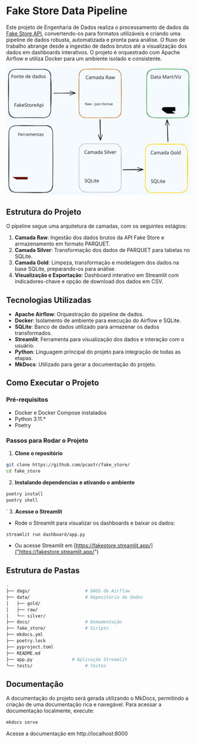 # Fake Store Data Pipeline

Este projeto de Engenharia de Dados realiza o processamento de dados da [Fake Store API](https://fakestoreapi.com/), convertendo-os para formatos utilizáveis e criando uma pipeline de dados robusta, automatizada e pronta para análise. O fluxo de trabalho abrange desde a ingestão de dados brutos até a visualização dos dados em dashboards interativos. O projeto é orquestrado com Apache Airflow e utiliza Docker para um ambiente isolado e consistente.

<p align="center">
    <img src="docs/assets/fluxo-geral.svg" />
</p>


## Estrutura do Projeto

O pipeline segue uma arquitetura de camadas, com os seguintes estágios:

1. **Camada Raw**: Ingestão dos dados brutos da API Fake Store e armazenamento em formato PARQUET.
2. **Camada Silver**: Transformação dos dados de PARQUET para tabelas no SQLite.
3. **Camada Gold**: Limpeza, transformação e modelagem dos dados na base SQLite, preparando-os para análise.
4. **Visualização e Exportação**: Dashboard interativo em Streamlit com indicadores-chave e opção de download dos dados em CSV.


## Tecnologias Utilizadas

- **Apache Airflow**: Orquestração do pipeline de dados.
- **Docker**: Isolamento de ambiente para execução do Airflow e SQLite.
- **SQLite**: Banco de dados utilizado para armazenar os dados transformados.
- **Streamlit**: Ferramenta para visualização dos dados e interação com o usuário.
- **Python**: Linguagem principal do projeto para integração de todas as etapas.
- **MkDocs**: Utilizado para gerar a documentação do projeto.


## Como Executar o Projeto

### Pré-requisitos

- Docker e Docker Compose instalados
- Python 3.11.*
- Poetry


### Passos para Rodar o Projeto

1. **Clone o repositório**
```bash
git clone https://github.com/pcastr/fake_store/
cd fake_store
```

2. **Instalando dependencias e ativando o ambiente**
```bash
poetry install
poetry shell
```

`
3. **Acesse o Streamlit**
* Rode o Streamlit para visualizar os dashboards e baixar os dados:
```bash
streamlit run dashboard/app.py
```

* Ou acesse Streamlit em [https://fakestore.streamlit.app/]("https://fakestore.streamlit.app/")

## Estrutura de Pastas
```Bash
.
├── dags/                     # DAGS do Airflow
├── data/                     # Repositório de dados
│   ├── gold/
│   ├── raw/
│   └── silver/
├── docs/                     # Domumentação
├── fake_store/               # Scripts
├── mkdocs.yml
├── poetry.lock
├── pyproject.toml
├── README.md
├── app.py               # Aplicação Streamlit
└── tests/                    # Testes
```


## Documentação
A documentação do projeto será gerada utilizando o MkDocs, permitindo a criação de uma documentação rica e navegável. Para acessar a documentação localmente, execute:

```bash
mkdocs serve
```
Acesse a documentação em http://localhost:8000
